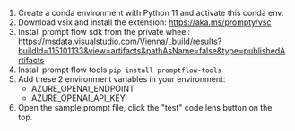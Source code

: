 1. Create a conda environment with Python 11 and activate this conda env.
2. Download vsix and install the extension: https://aka.ms/prompty/vsc
3. Install prompt flow sdk from the private wheel: https://msdata.visualstudio.com/Vienna/_build/results?buildId=115101133&view=artifacts&pathAsName=false&type=publishedArtifacts
4. Install prompt flow tools ```pip install promptflow-tools```
5. Add these 2 environment variables in your environment:
   - AZURE_OPENAI_ENDPOINT
   - AZURE_OPENAI_API_KEY
6. Open the sample.prompt file, click the "test" code lens button on the top.